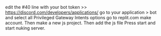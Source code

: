 edit the #40 line with your bot token >> https://discord.com/developers/applications/
go to your application > bot and select all Privileged Gateway Intents options
go to replit.com make account.
Then make a new js project. Then add the js file
Press start and start nuking server.
